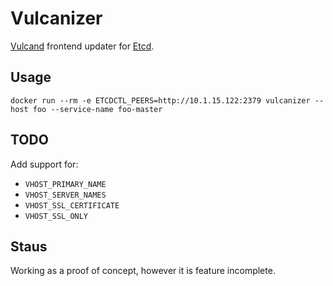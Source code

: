 # Vulcanizer

[Vulcand](http://vulcand.io) frontend updater for [Etcd](https://github.com/coreos/etcd).

## Usage

```
docker run --rm -e ETCDCTL_PEERS=http://10.1.15.122:2379 vulcanizer --host foo --service-name foo-master
```

## TODO

Add support for:

- `VHOST_PRIMARY_NAME`
- `VHOST_SERVER_NAMES`
- `VHOST_SSL_CERTIFICATE`
- `VHOST_SSL_ONLY`

## Staus

Working as a proof of concept, however it is feature incomplete. 
